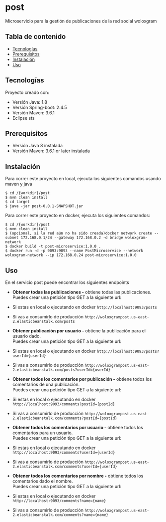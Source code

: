 # post
Microservicio para la gestión de publicaciones de la red social woloxgram

## Tabla de contenido
* [Tecnologías](#tecnologías)
* [Prerequisitos](#prerequisitos)
* [Instalación](#instalación)
* [Uso](#uso)

## Tecnologías
Proyecto creado con:
* Versión Java: 1.8
* Versión Spring-boot: 2.4.5
* Versión Maven: 3.6.1
* Eclipse sts

## Prerequisitos
* Versión Java 8 instalada
* Versión Maven: 3.6.1 or later instalada

## Instalación
Para correr este proyecto en local, ejecuta los siguientes comandos usando maven y java

```
$ cd /{workdir}/post
$ mvn clean install
$ cd target
$ java -jar post-0.0.1-SNAPSHOT.jar
```
Para correr este proyecto en docker, ejecuta los siguientes comandos:
```
$ cd /{workdir}/post
$ mvn clean install
$ (opcional, si la red aún no ha sido creada)docker network create --subnet 172.168.0.1/24 --gateway 172.168.0.2 -d bridge woloxgram-network
$ docker build -t post-microservice:1.0.0 .
$ docker run -d -p 9093:9093 --name PostMicroservice --network woloxgram-network --ip 172.168.0.24 post-microservice:1.0.0
```

## Uso
En el servicio post puede encontrar los siguientes endpoints
* **Obtener todas las publicaciones -** obtiene todas las publicaciones.\
Puedes crear una petición tipo GET a la siguiente url: 
* Si estas en local o ejecutando en docker  ```http://localhost:9093/posts```
* Si vas a consumirlo de producción  ```http://woloxgrampost.us-east-2.elasticbeanstalk.com/posts```

* **Obtener publicación por usuario -** obtiene la publicación para el usuario dado.\
Puedes crear una petición tipo GET a la siguiente url: 
* Si estas en local o ejecutando en docker  ```http://localhost:9093/posts?userId={userId}```
* Si vas a consumirlo de producción  ```http://woloxgrampost.us-east-2.elasticbeanstalk.com/posts?userId={userId}```

* **Obtener todos los comentarios por publicación -** obtiene todos los comentarios de una publicación.\
Puedes crear una petición tipo GET a la siguiente url: 
* Si estas en local o ejecutando en docker  ```http://localhost:9093/comments?postId={postId}```
* Si vas a consumirlo de producción  ```http://woloxgrampost.us-east-2.elasticbeanstalk.com/comments?postId={postId}```

* **Obtener todos los comentarios por usuario -** obtiene todos los comentarios para un usuario.\
Puedes crear una petición tipo GET a la siguiente url: 
* Si estas en local o ejecutando en docker  ```http://localhost:9093/comments?userId={userId}```
* Si vas a consumirlo de producción  ```http://woloxgrampost.us-east-2.elasticbeanstalk.com/comments?userId={userId}```

* **Obtener todos los comentarios por nombre -** obtiene todos los comentarios dado el nombre.\
Puedes crear una petición tipo GET a la siguiente url: 
* Si estas en local o ejecutando en docker  ```http://localhost:9093/comments?name={name}```
* Si vas a consumirlo de producción  ```http://woloxgrampost.us-east-2.elasticbeanstalk.com/comments?name={name}```


